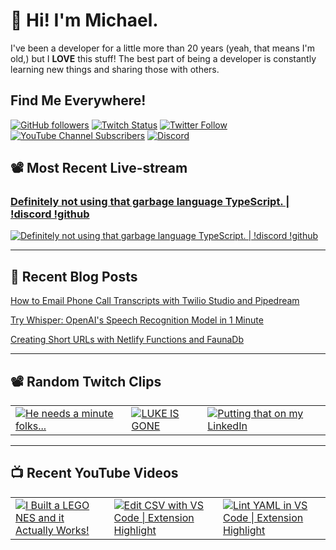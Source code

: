 # 👋 Hi! I'm Michael.

I've been a developer for a little more than 20 years (yeah, that means I'm old,)
but I **LOVE** this stuff! The best part of being a developer is constantly
learning new things and sharing those with others. 

## Find Me Everywhere!

[![GitHub followers](https://img.shields.io/github/followers/michaeljolley?style=social)](https://github.com/michaeljolley) [![Twitch Status](https://img.shields.io/twitch/status/baldbeardedbuilder?style=social)](https://twitch.tv/baldbeardedbuilder) [![Twitter Follow](https://img.shields.io/twitter/follow/michaeljolley?style=social)](https://twitter.com/michaeljolley) [![YouTube Channel Subscribers](https://img.shields.io/youtube/channel/subscribers/UCn2FoDbv_veJB_UbrF93_jw?style=social)](https://youtube.com/baldbeardedbuilder) [![Discord](https://img.shields.io/discord/565665509350178827)](https://discord.gg/XSG7HJm)

## 📽️ Most Recent Live-stream

<a href="https://www.twitch.tv/videos/1765961976" target="_blank">
  <h3>Definitely not using that garbage language TypeScript.  |  !discord !github</h3>
  <img src="https://static-cdn.jtvnw.net/cf_vods/d1m7jfoe9zdc1j/34abe11b4c9fdcab7f99_baldbeardedbuilder_48137740125_1678899898//thumb/thumb0-480x272.jpg" alt="Definitely not using that garbage language TypeScript.  |  !discord !github"/>
</a>

---


## 📝 Recent Blog Posts

[How to Email Phone Call Transcripts with Twilio Studio and Pipedream](https://baldbeardedbuilder.com/blog/blog/)

[Try Whisper: OpenAI&#39;s Speech Recognition Model in 1 Minute](https://baldbeardedbuilder.com/blog/blog/)

[Creating Short URLs with Netlify Functions and FaunaDb](https://baldbeardedbuilder.com/blog/blog/)


---

## 📽️ Random Twitch Clips

<table>
  <tr>
    <td>
      <a href="https://clips.twitch.tv/WealthyStupidBobaGOWSkull" target="_blank">
        <img src="https://clips-media-assets2.twitch.tv/AT-cm%7C919872359-preview-480x272.jpg" alt="He needs a minute folks..."/>
      </a>
    </td>
    <td>
      <a href="https://clips.twitch.tv/GrossGracefulTeaDendiFace-Y9RGGsSZIsl6SAPA" target="_blank">
        <img src="https://clips-media-assets2.twitch.tv/AT-cm%7C1116385956-preview-480x272.jpg" alt="LUKE IS GONE"/>
      </a>
    </td>
    <td>
      <a href="https://clips.twitch.tv/BoldRacyTubersTakeNRG" target="_blank">
        <img src="https://clips-media-assets2.twitch.tv/AT-cm%7C950993546-preview-480x272.jpg" alt="Putting that on my LinkedIn"/>
      </a>
    </td>
  </tr>
</table>

---

## 📺 Recent YouTube Videos

<table>
  <tr>
    <td>
      <a href="https://www.youtube.com/watch?v=_osa3vgUiCg" target="_blank">
        <img style="align=center" src="https://i2.ytimg.com/vi/_osa3vgUiCg/mqdefault.jpg" alt="I Built a LEGO NES and it Actually Works!"/>
      </a>
    </td>
    <td>
      <a href="https://www.youtube.com/watch?v=9nXXWOHjU24" target="_blank">
        <img style="align=center" src="https://i2.ytimg.com/vi/9nXXWOHjU24/mqdefault.jpg" alt="Edit CSV with VS Code | Extension Highlight"/>
      </a>
    </td>
    <td>
      <a href="https://www.youtube.com/watch?v=OjkbonKOzec" target="_blank">
        <img style="align=center" src="https://i2.ytimg.com/vi/OjkbonKOzec/mqdefault.jpg" alt="Lint YAML in VS Code | Extension Highlight"/>
      </a>
    </td>
  </tr>
</table>
